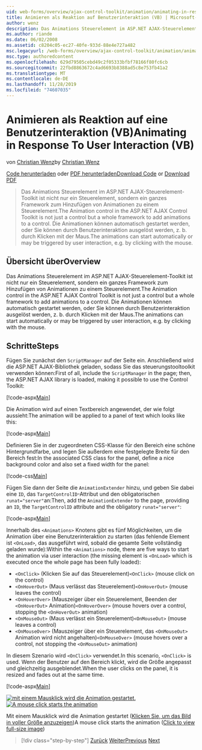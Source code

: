 ```yaml
---
uid: web-forms/overview/ajax-control-toolkit/animation/animating-in-response-to-user-interaction-vb
title: Animieren als Reaktion auf Benutzerinteraktion (VB) | Microsoft-Dokumentation
author: wenz
description: Das Animations Steuerelement im ASP.NET AJAX-Steuerelement-Toolkit ist nicht nur ein Steuerelement, sondern ein ganzes Framework zum Hinzufügen von Animationen zu einem Steuerelement. Die Animationen können Stern...
ms.author: riande
ms.date: 06/02/2008
ms.assetid: c8204c05-ec27-40fe-933d-88e4e727a482
msc.legacyurl: /web-forms/overview/ajax-control-toolkit/animation/animating-in-response-to-user-interaction-vb
msc.type: authoredcontent
ms.openlocfilehash: 629d79505cebd49c2f05333bfbf78166f80fc6cb
ms.sourcegitcommit: 22fbd8863672c4ad6693b8388ad5c8e753fb41a2
ms.translationtype: MT
ms.contentlocale: de-DE
ms.lasthandoff: 11/28/2019
ms.locfileid: "74607035"
---
```

# <a name="animating-in-response-to-user-interaction-vb"></a><span data-ttu-id="e5b4e-104">Animieren als Reaktion auf eine Benutzerinteraktion (VB)</span><span class="sxs-lookup"><span data-stu-id="e5b4e-104">Animating in Response To User Interaction (VB)</span></span>

<span data-ttu-id="e5b4e-105">von [Christian Wenz](https://github.com/wenz)</span><span class="sxs-lookup"><span data-stu-id="e5b4e-105">by [Christian Wenz](https://github.com/wenz)</span></span>

<span data-ttu-id="e5b4e-106">[Code herunterladen](https://download.microsoft.com/download/f/9/a/f9a26acd-8df4-4484-8a18-199e4598f411/Animation6.vb.zip) oder [PDF herunterladen](https://download.microsoft.com/download/6/7/1/6718d452-ff89-4d3f-a90e-c74ec2d636a3/animation6VB.pdf)</span><span class="sxs-lookup"><span data-stu-id="e5b4e-106">[Download Code](https://download.microsoft.com/download/f/9/a/f9a26acd-8df4-4484-8a18-199e4598f411/Animation6.vb.zip) or [Download PDF](https://download.microsoft.com/download/6/7/1/6718d452-ff89-4d3f-a90e-c74ec2d636a3/animation6VB.pdf)</span></span>

> <span data-ttu-id="e5b4e-107">Das Animations Steuerelement im ASP.NET AJAX-Steuerelement-Toolkit ist nicht nur ein Steuerelement, sondern ein ganzes Framework zum Hinzufügen von Animationen zu einem Steuerelement.</span><span class="sxs-lookup"><span data-stu-id="e5b4e-107">The Animation control in the ASP.NET AJAX Control Toolkit is not just a control but a whole framework to add animations to a control.</span></span> <span data-ttu-id="e5b4e-108">Die Animationen können automatisch gestartet werden, oder Sie können durch Benutzerinteraktion ausgelöst werden, z. b. durch Klicken mit der Maus.</span><span class="sxs-lookup"><span data-stu-id="e5b4e-108">The animations can start automatically or may be triggered by user interaction, e.g. by clicking with the mouse.</span></span>

## <a name="overview"></a><span data-ttu-id="e5b4e-109">Übersicht über</span><span class="sxs-lookup"><span data-stu-id="e5b4e-109">Overview</span></span>

<span data-ttu-id="e5b4e-110">Das Animations Steuerelement im ASP.NET AJAX-Steuerelement-Toolkit ist nicht nur ein Steuerelement, sondern ein ganzes Framework zum Hinzufügen von Animationen zu einem Steuerelement.</span><span class="sxs-lookup"><span data-stu-id="e5b4e-110">The Animation control in the ASP.NET AJAX Control Toolkit is not just a control but a whole framework to add animations to a control.</span></span> <span data-ttu-id="e5b4e-111">Die Animationen können automatisch gestartet werden, oder Sie können durch Benutzerinteraktion ausgelöst werden, z. b. durch Klicken mit der Maus.</span><span class="sxs-lookup"><span data-stu-id="e5b4e-111">The animations can start automatically or may be triggered by user interaction, e.g. by clicking with the mouse.</span></span>

## <a name="steps"></a><span data-ttu-id="e5b4e-112">Schritte</span><span class="sxs-lookup"><span data-stu-id="e5b4e-112">Steps</span></span>

<span data-ttu-id="e5b4e-113">Fügen Sie zunächst den `ScriptManager` auf der Seite ein. Anschließend wird die ASP.NET AJAX-Bibliothek geladen, sodass Sie das steuerungstooltoolkit verwenden können:</span><span class="sxs-lookup"><span data-stu-id="e5b4e-113">First of all, include the `ScriptManager` in the page; then, the ASP.NET AJAX library is loaded, making it possible to use the Control Toolkit:</span></span>

[!code-aspx[Main](animating-in-response-to-user-interaction-vb/samples/sample1.aspx)]

<span data-ttu-id="e5b4e-114">Die Animation wird auf einen Textbereich angewendet, der wie folgt aussieht:</span><span class="sxs-lookup"><span data-stu-id="e5b4e-114">The animation will be applied to a panel of text which looks like this:</span></span>

[!code-aspx[Main](animating-in-response-to-user-interaction-vb/samples/sample2.aspx)]

<span data-ttu-id="e5b4e-115">Definieren Sie in der zugeordneten CSS-Klasse für den Bereich eine schöne Hintergrundfarbe, und legen Sie außerdem eine festgelegte Breite für den Bereich fest:</span><span class="sxs-lookup"><span data-stu-id="e5b4e-115">In the associated CSS class for the panel, define a nice background color and also set a fixed width for the panel:</span></span>

[!code-css[Main](animating-in-response-to-user-interaction-vb/samples/sample3.css)]

<span data-ttu-id="e5b4e-116">Fügen Sie dann der Seite die `AnimationExtender` hinzu, und geben Sie dabei eine `ID`, das `TargetControlID`-Attribut und den obligatorischen `runat="server"`an:</span><span class="sxs-lookup"><span data-stu-id="e5b4e-116">Then, add the `AnimationExtender` to the page, providing an `ID`, the `TargetControlID` attribute and the obligatory `runat="server"`:</span></span>

[!code-aspx[Main](animating-in-response-to-user-interaction-vb/samples/sample4.aspx)]

<span data-ttu-id="e5b4e-117">Innerhalb des `<Animations>` Knotens gibt es fünf Möglichkeiten, um die Animation über eine Benutzerinteraktion zu starten (das fehlende Element ist `<OnLoad>`, das ausgeführt wird, sobald die gesamte Seite vollständig geladen wurde):</span><span class="sxs-lookup"><span data-stu-id="e5b4e-117">Within the `<Animations>` node, there are five ways to start the animation via user interaction (the missing element is `<OnLoad>` which is executed once the whole page has been fully loaded):</span></span>

- <span data-ttu-id="e5b4e-118">`<OnClick>` (Klicken Sie auf das Steuerelement)</span><span class="sxs-lookup"><span data-stu-id="e5b4e-118">`<OnClick>` (mouse click on the control)</span></span>
- <span data-ttu-id="e5b4e-119">`<OnHoverOut>` (Maus verlässt das Steuerelement)</span><span class="sxs-lookup"><span data-stu-id="e5b4e-119">`<OnHoverOut>` (mouse leaves the control)</span></span>
- <span data-ttu-id="e5b4e-120">`<OnHoverOver>` (Mauszeiger über ein Steuerelement, Beenden der `<OnHoverOut>` Animation)</span><span class="sxs-lookup"><span data-stu-id="e5b4e-120">`<OnHoverOver>` (mouse hovers over a control, stopping the `<OnHoverOut>` animation)</span></span>
- <span data-ttu-id="e5b4e-121">`<OnMouseOut>` (Maus verlässt ein Steuerelement)</span><span class="sxs-lookup"><span data-stu-id="e5b4e-121">`<OnMouseOut>` (mouse leaves a control)</span></span>
- <span data-ttu-id="e5b4e-122">`<OnMouseOver>` (Mauszeiger über ein Steuerelement, das `<OnMouseOut>` Animation wird nicht angehalten)</span><span class="sxs-lookup"><span data-stu-id="e5b4e-122">`<OnMouseOver>` (mouse hovers over a control, not stopping the `<OnMouseOut>` animation)</span></span>

<span data-ttu-id="e5b4e-123">In diesem Szenario wird `<OnClick>` verwendet.</span><span class="sxs-lookup"><span data-stu-id="e5b4e-123">In this scenario, `<OnClick>` is used.</span></span> <span data-ttu-id="e5b4e-124">Wenn der Benutzer auf den Bereich klickt, wird die Größe angepasst und gleichzeitig ausgeblendet.</span><span class="sxs-lookup"><span data-stu-id="e5b4e-124">When the user clicks on the panel, it is resized and fades out at the same time.</span></span>

[!code-aspx[Main](animating-in-response-to-user-interaction-vb/samples/sample5.aspx)]

<span data-ttu-id="e5b4e-125">[![mit einem Mausklick wird die Animation gestartet.](animating-in-response-to-user-interaction-vb/_static/image2.png)](animating-in-response-to-user-interaction-vb/_static/image1.png)</span><span class="sxs-lookup"><span data-stu-id="e5b4e-125">[![A mouse click starts the animation](animating-in-response-to-user-interaction-vb/_static/image2.png)](animating-in-response-to-user-interaction-vb/_static/image1.png)</span></span>

<span data-ttu-id="e5b4e-126">Mit einem Mausklick wird die Animation gestartet ([Klicken Sie, um das Bild in voller Größe anzuzeigen](animating-in-response-to-user-interaction-vb/_static/image3.png))</span><span class="sxs-lookup"><span data-stu-id="e5b4e-126">A mouse click starts the animation ([Click to view full-size image](animating-in-response-to-user-interaction-vb/_static/image3.png))</span></span>

> [!div class="step-by-step"]
> <span data-ttu-id="e5b4e-127">[Zurück](picking-one-animation-out-of-a-list-vb.md)
> [Weiter](disabling-actions-during-animation-vb.md)</span><span class="sxs-lookup"><span data-stu-id="e5b4e-127">[Previous](picking-one-animation-out-of-a-list-vb.md)
[Next](disabling-actions-during-animation-vb.md)</span></span>
